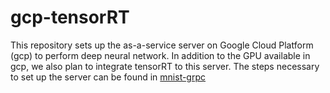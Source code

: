 # gcp-tensorRT

This repository sets up the as-a-service server on Google Cloud Platform (gcp) to perform deep neural network. In addition to the GPU available in gcp, we also plan to integrate tensorRT to this server. The steps necessary to set up the server can be found in [mnist-grpc](https://github.com/JackDinsmore/mnist-server-grpc/tree/tpu)